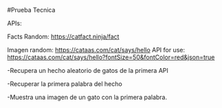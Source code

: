 #Prueba Tecnica

APIs:

Facts Random: https://catfact.ninja/fact

Imagen random: https://cataas.com/cat/says/hello
API for use: https://cataas.com/cat/says/hello?fontSize=50&fontColor=red&json=true

-Recupera un hecho aleatorio de gatos de la primera API

-Recuperar la primera palabra del hecho

-Muestra una imagen de un gato con la primera palabra.
